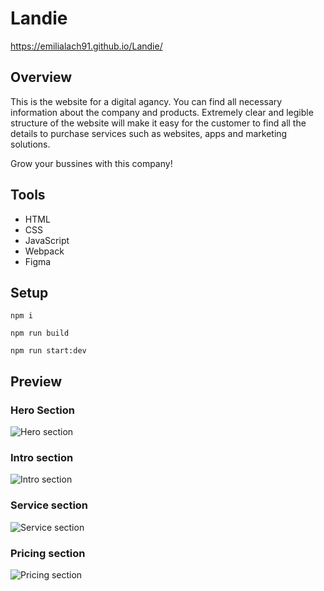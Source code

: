 # Landie

https://emilialach91.github.io/Landie/

## Overview

This is the website for a digital agancy. You can find all necessary information about the company and products. Extremely clear and legible structure of the website will make it easy for the customer to find all the details to purchase services such as websites, apps and marketing solutions.

Grow your bussines with this company!

## Tools

- HTML
- CSS
- JavaScript
- Webpack
- Figma

## Setup

```
npm i
```
```
npm run build
```
```
npm run start:dev
```

## Preview

### Hero Section

![Hero section](https://user-images.githubusercontent.com/59490664/101073440-62de4600-3597-11eb-9ff4-eab945b5c6d1.jpeg)

### Intro section

![Intro section](https://user-images.githubusercontent.com/59490664/101073468-712c6200-3597-11eb-8392-94f0aa13dea5.jpeg)

### Service section

![Service section](https://user-images.githubusercontent.com/59490664/101073519-81444180-3597-11eb-92d3-aaa2160beb86.jpeg)

### Pricing section

![Pricing section](https://user-images.githubusercontent.com/59490664/101073566-915c2100-3597-11eb-8224-4ba5df6a76b5.jpeg)




